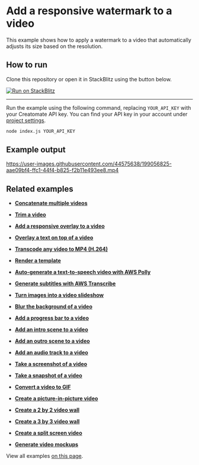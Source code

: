 # Add a responsive watermark to a video

This example shows how to apply a watermark to a video that automatically adjusts its size based on the resolution.

## How to run

Clone this repository or open it in StackBlitz using the button below.

[![Run on StackBlitz](https://user-images.githubusercontent.com/44575638/199058604-b6e5e08a-cdfd-451a-8ce9-ab7355b22786.svg)](https://stackblitz.com/github/creatomate/node-examples/tree/main/watermark)

---

Run the example using the following command, replacing `YOUR_API_KEY` with your Creatomate API key. You can find your API key in your account under [project settings](https://creatomate.com/docs/api/rest-api/authentication).
```bash
node index.js YOUR_API_KEY
```

## Example output

https://user-images.githubusercontent.com/44575638/199056825-aae09bf4-ffc1-44f4-b825-f2b11e493ee8.mp4

## Related examples

- **[Concatenate multiple videos](https://github.com/creatomate/node-examples/tree/main/concatenate)**

- **[Trim a video](https://github.com/creatomate/node-examples/tree/main/trim)**

- **[Add a responsive overlay to a video](https://github.com/creatomate/node-examples/tree/main/responsive-overlay)**

- **[Overlay a text on top of a video](https://github.com/creatomate/node-examples/tree/main/text-overlay)**

- **[Transcode any video to MP4 (H.264)](https://github.com/creatomate/node-examples/tree/main/transcode)**

- **[Render a template](https://github.com/creatomate/node-examples/tree/main/template)**

- **[Auto-generate a text-to-speech video with AWS Polly](https://github.com/creatomate/node-examples/tree/main/aws-polly)**

- **[Generate subtitles with AWS Transcribe](https://github.com/creatomate/node-examples/tree/main/aws-transcribe)**

- **[Turn images into a video slideshow](https://github.com/creatomate/node-examples/tree/main/slideshow)**

- **[Blur the background of a video](https://github.com/creatomate/node-examples/tree/main/blur-background)**

- **[Add a progress bar to a video](https://github.com/creatomate/node-examples/tree/main/progress-bar)**

- **[Add an intro scene to a video](https://github.com/creatomate/node-examples/tree/main/intro)**

- **[Add an outro scene to a video](https://github.com/creatomate/node-examples/tree/main/outro)**

- **[Add an audio track to a video](https://github.com/creatomate/node-examples/tree/main/audio)**

- **[Take a screenshot of a video](https://github.com/creatomate/node-examples/tree/main/video-screenshot)**

- **[Take a snapshot of a video](https://github.com/creatomate/node-examples/tree/main/video-snapshot)**

- **[Convert a video to GIF](https://github.com/creatomate/node-examples/tree/main/video-to-gif)**

- **[Create a picture-in-picture video](https://github.com/creatomate/node-examples/tree/main/picture-in-picture)**

- **[Create a 2 by 2 video wall](https://github.com/creatomate/node-examples/tree/main/two-by-two)**

- **[Create a 3 by 3 video wall](https://github.com/creatomate/node-examples/tree/main/three-by-three)**

- **[Create a split screen video](https://github.com/creatomate/node-examples/tree/main/splitscreen)**

- **[Generate video mockups](https://github.com/creatomate/node-examples/tree/main/warp-video)**

View all examples [on this page](https://github.com/creatomate/node-examples).
